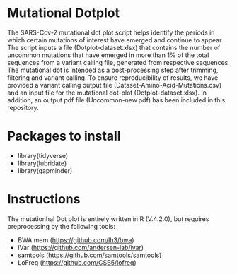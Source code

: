 # Mutational Dotplot
The SARS-Cov-2 mutational dot plot script helps identify the periods in which certain mutations of interest have emerged and continue to appear. The script inputs a file (Dotplot-dataset.xlsx) that contains the number of uncommon mutations that have emerged in more than 1% of the total sequences from a variant calling file, generated from respective sequences. The mutational dot is intended as a post-processing step after trimming, filtering and variant calling. To ensure reproducibility of results, we have provided a variant calling output file (Dataset-Amino-Acid-Mutations.csv) and an input file for the mutational dot-plot (Dotplot-dataset.xlsx). In addition, an output pdf file (Uncommon-new.pdf) has been included in this repository. 

# Packages to install
* library(tidyverse)
* library(lubridate)
* library(gapminder)

# Instructions
The mutationhal Dot plot is entirely written in R (V.4.2.0), but requires preprocessing by the following tools:
* BWA mem (https://github.com/lh3/bwa)
* iVar (https://github.com/andersen-lab/ivar)
* samtools (https://github.com/samtools/samtools)
* LoFreq (https://github.com/CSB5/lofreq)









